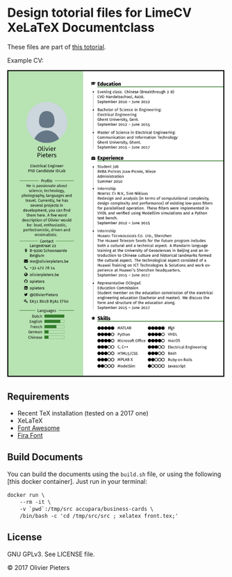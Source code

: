 Design totorial files for LimeCV XeLaTeX Documentclass
======================================================

These files are part of [this totorial](https://olivierpieters.be/blog/).

Example CV:

<div>
  <img src="images/limecv.png" alt-="CV example showcase." width="500px"/>
</div>

Requirements
------------

* Recent TeX installation (tested on a 2017 one)
* XeLaTeX
* [Font Awesome](https://github.com/xdanaux/fontawesome-latex)
* [Fira Font](https://github.com/mozilla/Fira)

Build Documents
---------------

You can build the documents using the `build.sh` file, or using the following [this docker container]. Just run in your terminal:

```
docker run \
    --rm -it \
    -v `pwd`:/tmp/src accupara/business-cards \
    /bin/bash -c 'cd /tmp/src/src ; xelatex front.tex;'
```

License
-------

GNU GPLv3. See LICENSE file.

© 2017 Olivier Pieters